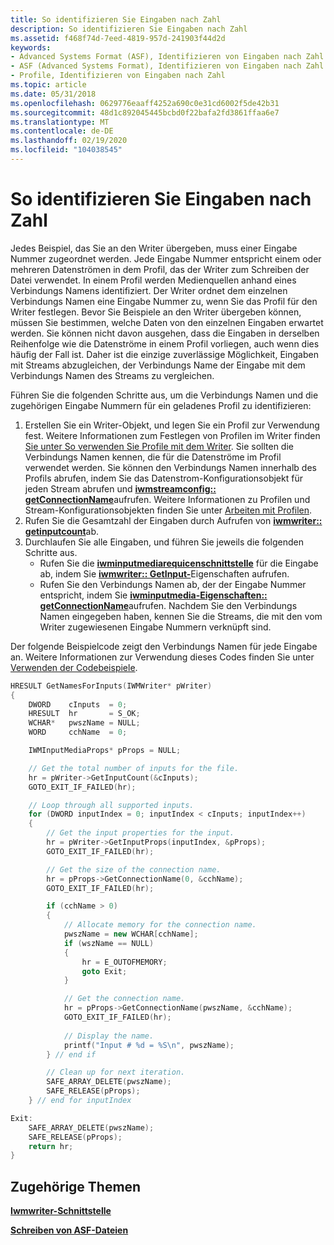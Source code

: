 ```yaml
---
title: So identifizieren Sie Eingaben nach Zahl
description: So identifizieren Sie Eingaben nach Zahl
ms.assetid: f468f74d-7eed-4819-957d-241903f44d2d
keywords:
- Advanced Systems Format (ASF), Identifizieren von Eingaben nach Zahl
- ASF (Advanced Systems Format), Identifizieren von Eingaben nach Zahl
- Profile, Identifizieren von Eingaben nach Zahl
ms.topic: article
ms.date: 05/31/2018
ms.openlocfilehash: 0629776eaaff4252a690c0e31cd6002f5de42b31
ms.sourcegitcommit: 48d1c892045445bcbd0f22bafa2fd3861ffaa6e7
ms.translationtype: MT
ms.contentlocale: de-DE
ms.lasthandoff: 02/19/2020
ms.locfileid: "104038545"
---
```

# <a name="to-identify-inputs-by-number"></a>So identifizieren Sie Eingaben nach Zahl

Jedes Beispiel, das Sie an den Writer übergeben, muss einer Eingabe Nummer zugeordnet werden. Jede Eingabe Nummer entspricht einem oder mehreren Datenströmen in dem Profil, das der Writer zum Schreiben der Datei verwendet. In einem Profil werden Medienquellen anhand eines Verbindungs Namens identifiziert. Der Writer ordnet dem einzelnen Verbindungs Namen eine Eingabe Nummer zu, wenn Sie das Profil für den Writer festlegen. Bevor Sie Beispiele an den Writer übergeben können, müssen Sie bestimmen, welche Daten von den einzelnen Eingaben erwartet werden. Sie können nicht davon ausgehen, dass die Eingaben in derselben Reihenfolge wie die Datenströme in einem Profil vorliegen, auch wenn dies häufig der Fall ist. Daher ist die einzige zuverlässige Möglichkeit, Eingaben mit Streams abzugleichen, der Verbindungs Name der Eingabe mit dem Verbindungs Namen des Streams zu vergleichen.

Führen Sie die folgenden Schritte aus, um die Verbindungs Namen und die zugehörigen Eingabe Nummern für ein geladenes Profil zu identifizieren:

1.  Erstellen Sie ein Writer-Objekt, und legen Sie ein Profil zur Verwendung fest. Weitere Informationen zum Festlegen von Profilen im Writer finden [Sie unter So verwenden Sie Profile mit dem Writer](to-use-profiles-with-the-writer.md). Sie sollten die Verbindungs Namen kennen, die für die Datenströme im Profil verwendet werden. Sie können den Verbindungs Namen innerhalb des Profils abrufen, indem Sie das Datenstrom-Konfigurationsobjekt für jeden Stream abrufen und [**iwmstreamconfig:: getConnectionName**](/previous-versions/windows/desktop/api/Wmsdkidl/nf-wmsdkidl-iwmstreamconfig-getconnectionname)aufrufen. Weitere Informationen zu Profilen und Stream-Konfigurationsobjekten finden Sie unter [Arbeiten mit Profilen](working-with-profiles.md).
2.  Rufen Sie die Gesamtzahl der Eingaben durch Aufrufen von [**iwmwriter:: getinputcount**](/previous-versions/windows/desktop/api/Wmsdkidl/nf-wmsdkidl-iwmwriter-getinputcount)ab.
3.  Durchlaufen Sie alle Eingaben, und führen Sie jeweils die folgenden Schritte aus.
    -   Rufen Sie die [**iwminputmediarequicenschnittstelle**](/previous-versions/windows/desktop/api/wmsdkidl/nn-wmsdkidl-iwminputmediaprops) für die Eingabe ab, indem Sie [**iwmwriter:: GetInput-**](/previous-versions/windows/desktop/api/Wmsdkidl/nf-wmsdkidl-iwmwriter-getinputprops)Eigenschaften aufrufen.
    -   Rufen Sie den Verbindungs Namen ab, der der Eingabe Nummer entspricht, indem Sie [**iwminputmedia-Eigenschaften:: getConnectionName**](/previous-versions/windows/desktop/api/Wmsdkidl/nf-wmsdkidl-iwminputmediaprops-getconnectionname)aufrufen. Nachdem Sie den Verbindungs Namen eingegeben haben, kennen Sie die Streams, die mit den vom Writer zugewiesenen Eingabe Nummern verknüpft sind.

Der folgende Beispielcode zeigt den Verbindungs Namen für jede Eingabe an. Weitere Informationen zur Verwendung dieses Codes finden Sie unter [Verwenden der Codebeispiele](using-the-code-examples.md).


```C++
HRESULT GetNamesForInputs(IWMWriter* pWriter)
{
    DWORD    cInputs  = 0;
    HRESULT  hr       = S_OK;
    WCHAR*   pwszName = NULL;
    WORD     cchName  = 0;

    IWMInputMediaProps* pProps = NULL;

    // Get the total number of inputs for the file.
    hr = pWriter->GetInputCount(&cInputs);
    GOTO_EXIT_IF_FAILED(hr);

    // Loop through all supported inputs.
    for (DWORD inputIndex = 0; inputIndex < cInputs; inputIndex++)
    {
        // Get the input properties for the input.
        hr = pWriter->GetInputProps(inputIndex, &pProps);  
        GOTO_EXIT_IF_FAILED(hr);

        // Get the size of the connection name.
        hr = pProps->GetConnectionName(0, &cchName);
        GOTO_EXIT_IF_FAILED(hr);

        if (cchName > 0)
        {
            // Allocate memory for the connection name.
            pwszName = new WCHAR[cchName];
            if (wszName == NULL)
            {
                hr = E_OUTOFMEMORY;
                goto Exit;
            }

            // Get the connection name.
            hr = pProps->GetConnectionName(pwszName, &cchName);
            GOTO_EXIT_IF_FAILED(hr);
            
            // Display the name.
            printf("Input # %d = %S\n", pwszName);
        } // end if

        // Clean up for next iteration.
        SAFE_ARRAY_DELETE(pwszName);
        SAFE_RELEASE(pProps);
    } // end for inputIndex

Exit:
    SAFE_ARRAY_DELETE(pwszName);
    SAFE_RELEASE(pProps);
    return hr;
}

```



## <a name="related-topics"></a>Zugehörige Themen

<dl> <dt>

[**Iwmwriter-Schnittstelle**](/previous-versions/windows/desktop/api/wmsdkidl/nn-wmsdkidl-iwmwriter)
</dt> <dt>

[**Schreiben von ASF-Dateien**](writing-asf-files.md)
</dt> </dl>

 

 




